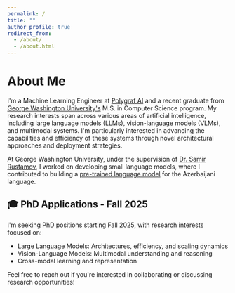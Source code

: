 ```yaml
---
permalink: /
title: ""
author_profile: true
redirect_from: 
  - /about/
  - /about.html
---
```

# About Me

I'm a Machine Learning Engineer at [Polygraf AI](https://polygraf.ai) and a recent graduate from [George Washington University's](https://www.gwu.edu) M.S. in Computer Science program. My research interests span across various areas of artificial intelligence, including large language models (LLMs), vision-language models (VLMs), and multimodal systems. I'm particularly interested in advancing the capabilities and efficiency of these systems through novel architectural approaches and deployment strategies.

At George Washington University, under the supervision of [Dr. Samir Rustamov](https://scholar.google.com/citations?user=QnvLW9cAAAAJ&hl=en), I worked on developing small language models, where I contributed to building a [pre-trained language model](https://huggingface.co/eljanmahammadli/AzLlama-152M) for the Azerbaijani language. 

## 🎓 PhD Applications - Fall 2025
I'm seeking PhD positions starting Fall 2025, with research interests focused on:
- Large Language Models: Architectures, efficiency, and scaling dynamics
- Vision-Language Models: Multimodal understanding and reasoning
- Cross-modal learning and representation

Feel free to reach out if you're interested in collaborating or discussing research opportunities!
